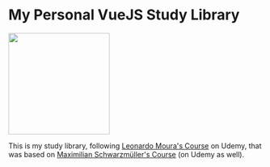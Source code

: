 # My Personal VueJS Study Library
<img src="https://dwglogo.com/wp-content/uploads/2017/09/Vue-logo-001.svg" width="200" />

This is my study library, following [Leonardo Moura's Course](https://www.udemy.com/course/vue-js-completo/) on Udemy, that was based on [Maximilian Schwarzmüller's Course](https://www.udemy.com/course/vuejs-2-the-complete-guide/) (on Udemy as well).
